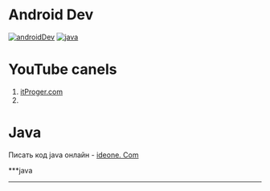 # Android Dev
[![androidDev](https://img.shields.io/badge/developer-android-blue)](https://developer.android.com/)
[![java](http://img.shields.io/badge/java-developer-green)](https://developer.oracle.com/java/)

# YouTube canels
1. [itProger.com](https://itproger.com)
2. 





# Java

Писать код java онлайн - [ideone. Com](https://ideone.com)

***java






***

